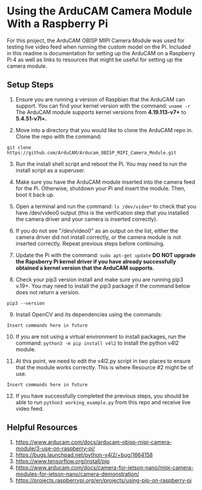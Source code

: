 # Using the ArduCAM Camera Module With a Raspberry Pi

For this project, the ArduCAM OBISP MIPI Camera Module was used for testing live video feed when running the custom model on the Pi.
Included in this readme is documentation for setting up the ArduCAM on a Raspberry Pi 4 as well as links to resources that might be useful 
for setting up the camera module.

## Setup Steps
1. Ensure you are running a version of Raspbian that the ArduCAM can support. You can find your kernel version with the command:
```uname -r```
The ArduCAM module supports kernel versions from **4.19.113-v7+** to **5.4.51-v7l+.**

2. Move into a directory that you would like to clone the ArduCAM repo in. Clone the repo with the command:
```
git clone https://github.com/ArduCAM/Arducam_OBISP_MIPI_Camera_Module.git
```

3. Run the install shell script and reboot the Pi. You may need to run the install script as a superuser.

4. Make sure you have the ArduCAM module inserted into the camera feed for the Pi. Otherwise, shutdown your Pi and insert the module. Then, boot it back up.

5. Open a terminal and run the command:
```ls /dev/video*```
to check that you have /dev/video0 output (this is the verification step that you installed the camera driver and your camera is inserted correctly).

6. If you do not see "/dev/video0" as an output on the list, either the camera driver did not install correctly, or the camera module is not inserted correctly. 
Repeat previous steps before continuing. 

7. Update the Pi with the command:
```sudo apt-get update```
**DO NOT upgrade the Rapsberry Pi kernel driver if you have already successfully obtained a kernel version that the ArduCAM supports.**

8. Check your pip3 version install and make sure you are running pip3 v.19+. You may need to install the pip3 package if the command below does not return a version. 
```
pip3 --version
```

9. Install OpenCV and its dependencies using the commands:
```
Insert commands here in future
```

10. If you are not using a virtual environment to install packages, run the command:
```python3 -m pip install v4l2``` to install the python v4l2 module. 

11. At this point, we need to edit the v4l2.py script in two places to ensure that the module works correctly. This is where Resource #2 might be of use. 
```
Insert commands here in future
```

12. If you have successfully completed the previous steps, you should be able to run 
```python3 working_example.py``` from this repo and receive live video feed.


## Helpful Resources
1. https://www.arducam.com/docs/arducam-obisp-mipi-camera-module/3-use-on-raspberry-pi/ 
2. https://bugs.launchpad.net/python-v4l2/+bug/1664158
3. https://www.tensorflow.org/install/pip
4. https://www.arducam.com/docs/camera-for-jetson-nano/mipi-camera-modules-for-jetson-nano/camera-demonstration/
5. https://projects.raspberrypi.org/en/projects/using-pip-on-raspberry-pi
